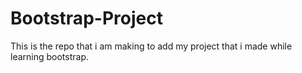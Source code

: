 # Bootstrap-Project
This is the repo that i am making to add my project that i made while learning bootstrap.
